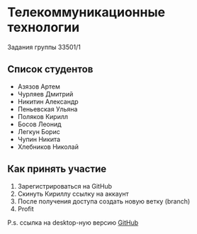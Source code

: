 Телекоммуникационные технологии
===============================
Задания группы 33501/1


## Список студентов
-  Азязов Артем
-  Чурляев Дмитрий
-  Никитин Александр
-  Пеньевская Ульяна
-  Поляков Кирилл
-  Босов Леонид
-  Легкун Борис
-  Чупин Никита
-  Хлебников Николай

## Как принять участие
1. Зарегистрироваться на GitHub
2. Скинуть Кириллу ссылку на аккаунт
3. После получения доступа создать новую ветку (branch)
4. Profit

P.s. ссылка на desktop-ную версию [GitHub](https://desktop.github.com)
